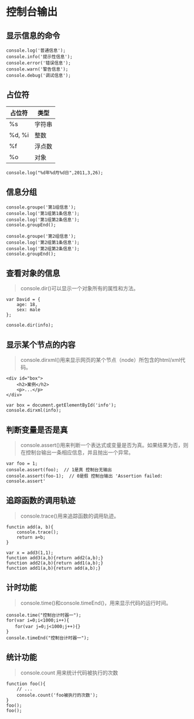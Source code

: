 # 控制台输出

## 显示信息的命令

    console.log('普通信息');
    console.info('提示性信息');
    console.error('错误信息');
    console.warn('警告信息');
    console.debug('调试信息');
    
## 占位符


| 占位符 | 类型 |
| ----- | ----- |
| %s | 字符串 |
| %d, %i | 整数 |
| %f | 浮点数 |
| %o | 对象 |

    console.log("%d年%d月%d日",2011,3,26);
    
## 信息分组

```
console.groupe('第1组信息');
console.log('第1组第1条信息');
console.log('第1组第2条信息');
console.groupEnd();

console.groupe('第2组信息');
console.log('第2组第1条信息');
console.log('第2组第2条信息');
console.groupEnd();
```

## 查看对象的信息

> console.dir()可以显示一个对象所有的属性和方法。

```
var David = {
    age: 18,
    sex: male
};

console.dir(info);
```

## 显示某个节点的内容

> console.dirxml()用来显示网页的某个节点（node）所包含的html/xml代码。

```
<div id="box">
    <h2>案例</h2>
    <p>...</p>
</div>

var box = document.getElementById('info');
console.dirxml(info);
```

## 判断变量是否是真

> console.assert()用来判断一个表达式或变量是否为真。如果结果为否，则在控制台输出一条相应信息，并且抛出一个异常。

```
var foo = 1;
console.assert(foo);  // 1是真 控制台无输出
console.assert(foo-1);  // 0是假 控制台输出 'Assertion failed: console.assert'
```

## 追踪函数的调用轨迹

> console.trace()用来追踪函数的调用轨迹。

```
functin add(a, b){
    console.trace();
    return a+b;
}

var x = add3(1,1);
function add3(a,b){return add2(a,b);}
function add2(a,b){return add1(a,b);}
function add1(a,b){return add(a,b);}
```

## 计时功能

> console.time()和console.timeEnd()，用来显示代码的运行时间。

```
console.time("控制台计时器一");
for(var i=0;i<1000;i++){
　　for(var j=0;j<1000;j++){}
}
console.timeEnd("控制台计时器一");
```

## 统计功能

> console.count 用来统计代码被执行的次数

```
function foo(){
    // ...
    console.count('foo被执行的次数');
}
foo();
foo();
```
